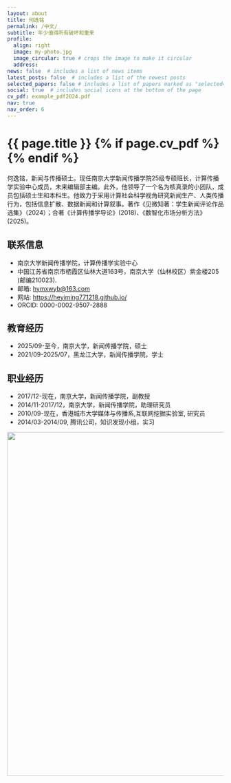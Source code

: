```yaml
---
layout: about
title: 何逸铭
permalink: /中文/
subtitle: 年少值得所有破坏和重来
profile:
  align: right
  image: my-photo.jpg
  image_circular: true # crops the image to make it circular
  address:
news: false  # includes a list of news items
latest_posts: false  # includes a list of the newest posts
selected_papers: false # includes a list of papers marked as "selected={true}"
social: true  # includes social icons at the bottom of the page
cv_pdf: example_pdf2024.pdf
nav: true
nav_order: 6
---
```



<h1 class="post-title">{{ page.title }} {% if page.cv_pdf %}<a href="{{ page.cv_pdf | prepend: 'assets/pdf/' | relative_url}}" target="_blank" rel="noopener noreferrer" class="float-right"><i class="fas fa-file-pdf"></i></a>{% endif %}</h1>


何逸铭，新闻与传播硕士。现任南京大学新闻传播学院25级专硕班长，计算传播学实验中心成员，未来编辑部主编。此外，他领导了一个名为核真录的小团队，成员包括硕士生和本科生。他致力于采用计算社会科学视角研究新闻生产、人类传播行为，包括信息扩散、数据新闻和计算叙事。著作《见微知著：学生新闻评论作品选集》（2024）；合著《计算传播学导论》(2018)、《数智化市场分析方法》(2025)。

## 联系信息
- 南京大学新闻传播学院，计算传播学实验中心
- 中国江苏省南京市栖霞区仙林大道163号，南京大学（仙林校区）紫金楼205 (邮编210023).
- 邮箱: hymxwyb@163.com
- 网站: https://heyiming771218.github.io/
- ORCID: 0000-0002-9507-2888

## 教育经历
- 2025/09-至今，南京大学，新闻传播学院，硕士
- 2021/09-2025/07，黑龙江大学，新闻传播学院，学士

## 职业经历
- 2017/12-现在，南京大学，新闻传播学院，副教授
- 2014/11-2017/12，南京大学，新闻传播学院，助理研究员
- 2010/09-现在，香港城市大学媒体与传播系,互联网挖掘实验室, 研究员
- 2014/03-2014/09, 腾讯公司，知识发现小组，实习


<a href="https://github.com/SocratesClub/SocratesClub.github.io/edit/master/_pages/%E4%B8%AD%E6%96%87.md">
  <img src="https://user-images.githubusercontent.com/543384/192227995-fdb3a693-2f68-4dc4-b9bd-06053066322f.png" width = "800" align="middle" />
</a>
